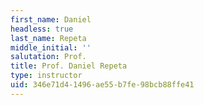 ```yaml
---
first_name: Daniel
headless: true
last_name: Repeta
middle_initial: ''
salutation: Prof.
title: Prof. Daniel Repeta
type: instructor
uid: 346e71d4-1496-ae55-b7fe-98bcb88ffe41
---
```

